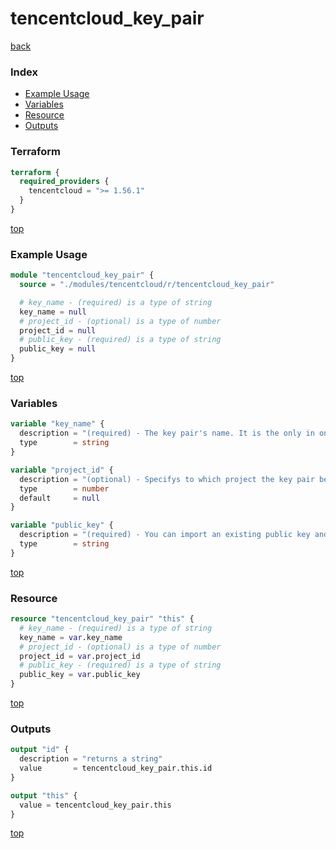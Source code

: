 # tencentcloud_key_pair

[back](../tencentcloud.md)

### Index

- [Example Usage](#example-usage)
- [Variables](#variables)
- [Resource](#resource)
- [Outputs](#outputs)

### Terraform

```terraform
terraform {
  required_providers {
    tencentcloud = ">= 1.56.1"
  }
}
```

[top](#index)

### Example Usage

```terraform
module "tencentcloud_key_pair" {
  source = "./modules/tencentcloud/r/tencentcloud_key_pair"

  # key_name - (required) is a type of string
  key_name = null
  # project_id - (optional) is a type of number
  project_id = null
  # public_key - (required) is a type of string
  public_key = null
}
```

[top](#index)

### Variables

```terraform
variable "key_name" {
  description = "(required) - The key pair's name. It is the only in one TencentCloud account."
  type        = string
}

variable "project_id" {
  description = "(optional) - Specifys to which project the key pair belongs."
  type        = number
  default     = null
}

variable "public_key" {
  description = "(required) - You can import an existing public key and using TencentCloud key pair to manage it."
  type        = string
}
```

[top](#index)

### Resource

```terraform
resource "tencentcloud_key_pair" "this" {
  # key_name - (required) is a type of string
  key_name = var.key_name
  # project_id - (optional) is a type of number
  project_id = var.project_id
  # public_key - (required) is a type of string
  public_key = var.public_key
}
```

[top](#index)

### Outputs

```terraform
output "id" {
  description = "returns a string"
  value       = tencentcloud_key_pair.this.id
}

output "this" {
  value = tencentcloud_key_pair.this
}
```

[top](#index)